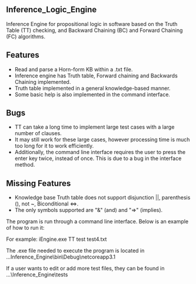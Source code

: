 ## Inference_Logic_Engine
Inference Engine for propositional logic in software based on the Truth Table (TT) checking, and Backward Chaining (BC) and Forward Chaining (FC) algorithms.
 	
## Features
* Read and parse a Horn-form KB within a .txt file. 
* Inference engine has Truth table, Forward chaining and Backwards Chaining implemented. 
* Truth table implemented in a general knowledge-based manner. 
* Some basic help is also implemented in the command interface. 

## Bugs	
* TT can take a long time to implement large test cases with a large number of clauses. 
* It may still work for these large cases, however processing time is much too long for it to work efficiently. 
* Additionally, the command line interface requires the user to press the enter key twice, instead of once. This is due to a bug in the interface method. 

## Missing Features
* Knowledge base Truth table does not support disjunction ||,  parenthesis (), not ~, Biconditional <=>. 
* The only symbols supported are "&" (and) and "=>" (implies). 
	
The program is run through a command line interface. Below is an example of how to run it:
<filename> <Logic Method> <test file>

For example: iEngine.exe TT test test4.txt

The .exe file needed to execute the program is located in \...Inference_Engine\bin\Debug\netcoreapp3.1
	
If a user wants to edit or add more test files, they can be found in ...\Inference_Engine\tests